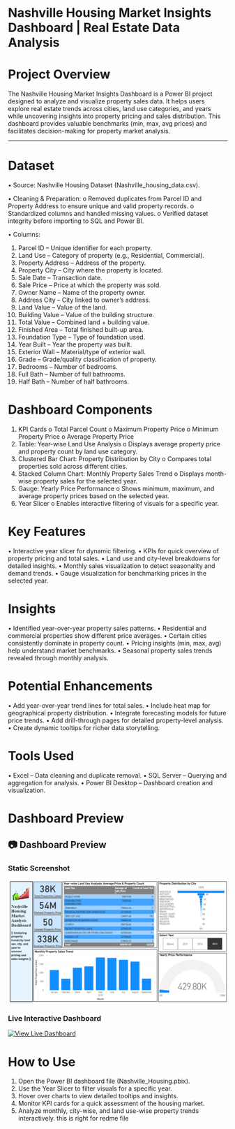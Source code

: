# Nashville Housing Market Insights Dashboard | Real Estate Data Analysis

# Project Overview
The Nashville Housing Market Insights Dashboard is a Power BI project designed to analyze and visualize property sales data. 
It helps users explore real estate trends across cities, land use categories, and years while uncovering insights into property pricing and sales distribution. 
This dashboard provides valuable benchmarks (min, max, avg prices) and facilitates decision-making for property market analysis.
________________________________________
# Dataset
•	Source: Nashville Housing Dataset (Nashville_housing_data.csv).

•	Cleaning & Preparation:
o	Removed duplicates from Parcel ID and Property Address to ensure unique and valid property records.
o	Standardized columns and handled missing values.
o	Verified dataset integrity before importing to SQL and Power BI.

•	Columns:
1.	Parcel ID – Unique identifier for each property.
2.	Land Use – Category of property (e.g., Residential, Commercial).
3.	Property Address – Address of the property.
4.	Property City – City where the property is located.
5.	Sale Date – Transaction date.
6.	Sale Price – Price at which the property was sold.
7.	Owner Name – Name of the property owner.
8.	Address City – City linked to owner’s address.
9.	Land Value – Value of the land.
10.	Building Value – Value of the building structure.
11.	Total Value – Combined land + building value.
12.	Finished Area – Total finished built-up area.
13.	Foundation Type – Type of foundation used.
14.	Year Built – Year the property was built.
15.	Exterior Wall – Material/type of exterior wall.
16.	Grade – Grade/quality classification of property.
17.	Bedrooms – Number of bedrooms.
18.	Full Bath – Number of full bathrooms.
19.	Half Bath – Number of half bathrooms.

# Dashboard Components
1.	KPI Cards
o	Total Parcel Count
o	Maximum Property Price
o	Minimum Property Price
o	Average Property Price
2.	Table: Year-wise Land Use Analysis
o	Displays average property price and property count by land use category.
3.	Clustered Bar Chart: Property Distribution by City
o	Compares total properties sold across different cities.
4.	Stacked Column Chart: Monthly Property Sales Trend
o	Displays month-wise property sales for the selected year.
5.	Gauge: Yearly Price Performance
o	Shows minimum, maximum, and average property prices based on the selected year.
6.	Year Slicer
o	Enables interactive filtering of visuals for a specific year.

# Key Features
•	Interactive year slicer for dynamic filtering.
•	KPIs for quick overview of property pricing and total sales.
•	Land use and city-level breakdowns for detailed insights.
•	Monthly sales visualization to detect seasonality and demand trends.
•	Gauge visualization for benchmarking prices in the selected year.

# Insights
•	Identified year-over-year property sales patterns.
•	Residential and commercial properties show different price averages.
•	Certain cities consistently dominate in property count.
•	Pricing insights (min, max, avg) help understand market benchmarks.
•	Seasonal property sales trends revealed through monthly analysis.

# Potential Enhancements
•	Add year-over-year trend lines for total sales.
•	Include heat map for geographical property distribution.
•	Integrate forecasting models for future price trends.
•	Add drill-through pages for detailed property-level analysis.
•	Create dynamic tooltips for richer data storytelling.

# Tools Used
•	Excel – Data cleaning and duplicate removal.
•	SQL Server – Querying and aggregation for analysis.
•	Power BI Desktop – Dashboard creation and visualization.

# Dashboard Preview
## 📷 Dashboard Preview

### Static Screenshot
![Nashville Housing Market Analysis Dashboard](https://raw.githubusercontent.com/saurabhgobare/Nashville_Housing_SQL/main/Nashville%20Housing%20Market%20Analysis%20Dashboard.png)

### Live Interactive Dashboard
[![View Live Dashboard](https://img.shields.io/badge/View%20Live%20Dashboard-Click%20Here-blue?style=for-the-badge&logo=powerbi)]([PASTE_YOUR_POWER_BI_PUBLIC_URL_HERE])


# How to Use
1.	Open the Power BI dashboard file (Nashville_Housing.pbix).
2.	Use the Year Slicer to filter visuals for a specific year.
3.	Hover over charts to view detailed tooltips and insights.
4.	Monitor KPI cards for a quick assessment of the housing market.
5.	Analyze monthly, city-wise, and land use-wise property trends interactively. this is right for redme file 

